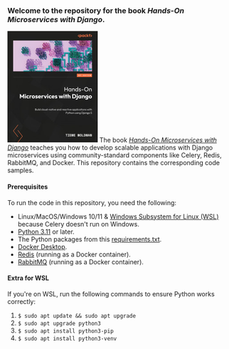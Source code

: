 ### Welcome to the repository for the book *Hands-On Microservices with Django*.
![](https://github.com/PacktPublishing/Hands-on-Microservices-with-Django/blob/main/9781835468524.jpg)
The book [*Hands-On Microservices with Django*](https://www.packtpub.com/product/hands-on-microservices-with-django/9781835468524) teaches you how to develop scalable applications with Django microservices using community-standard components like Celery, Redis, RabbitMQ, and Docker. This repository contains the corresponding code samples.

#### Prerequisites
To run the code in this repository, you need the following:
- Linux/MacOS/Windows 10/11 & [Windows Subsystem for Linux (WSL)](https://learn.microsoft.com/en-us/windows/wsl/install) because Celery doesn't run on Windows.
- [Python 3.11](https://www.python.org/downloads/) or later.
- The Python packages from this [requirements.txt](https://github.com/PacktPublishing/Hands-on-Microservices-with-Django/blob/main/ch8/subscription_celery/requirements.txt).
- [Docker Desktop](https://www.docker.com/products/docker-desktop/).
- [Redis](https://redis.io/docs/install/install-stack/docker/) (running as a Docker container).
- [RabbitMQ](https://www.rabbitmq.com/docs/download) (running as a Docker container).

#### Extra for WSL
If you're on WSL, run the following commands to ensure Python works correctly:  
1. `$ sudo apt update && sudo apt upgrade`  
1. `$ sudo apt upgrade python3`  
1. `$ sudo apt install python3-pip`  
1. `$ sudo apt install python3-venv`  
